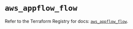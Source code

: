 # `aws_appflow_flow`

Refer to the Terraform Registry for docs: [`aws_appflow_flow`](https://registry.terraform.io/providers/hashicorp/aws/5.86.1/docs/resources/appflow_flow).
